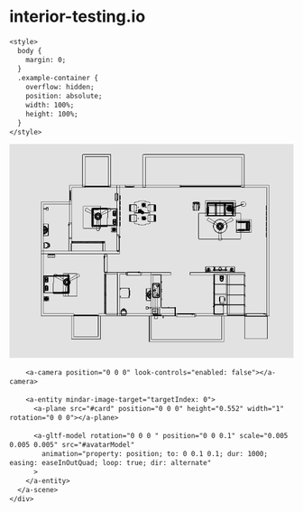# interior-testing.io
<html>
  <head>
    <meta name="viewport" content="width=device-width, initial-scale=1" />
    <script src="../../dist-dev/mindar-image.js"></script>
    <script src="https://aframe.io/releases/1.2.0/aframe.min.js"></script>
    <script src="https://cdn.jsdelivr.net/gh/donmccurdy/aframe-extras@v6.1.1/dist/aframe-extras.min.js"></script>
    <script src="https://cdnjs.cloudflare.com/ajax/libs/stats.js/16/Stats.min.js"></script>
    <script src="../../dist-dev/mindar-image-aframe.js"></script>
   
    <style>
      body {
        margin: 0;
      }
      .example-container {
        overflow: hidden;
        position: absolute;
        width: 100%;
        height: 100%;
      }
    </style>
  </head>

  <body>
    <div class="example-container">
      <a-scene mindar-image="imageTargetSrc: ./assets/card-example/targets.mind; showStats: true;" embedded color-space="sRGB" renderer="colorManagement: true, physicallyCorrectLights" vr-mode-ui="enabled: false" device-orientation-permission-ui="enabled: false">
        <a-assets>
          <img id="card" src="./assets/wireframe.png" />
          <a-asset-item id="avatarModel" src="./assets/Flate_Interior.gltf"></a-asset-item>
        </a-assets>

        <a-camera position="0 0 0" look-controls="enabled: false"></a-camera>

        <a-entity mindar-image-target="targetIndex: 0">
          <a-plane src="#card" position="0 0 0" height="0.552" width="1" rotation="0 0 0"></a-plane>

          <a-gltf-model rotation="0 0 0 " position="0 0 0.1" scale="0.005 0.005 0.005" src="#avatarModel"
            animation="property: position; to: 0 0.1 0.1; dur: 1000; easing: easeInOutQuad; loop: true; dir: alternate"
          >
        </a-entity>
      </a-scene>
    </div>
  </body>
</html>
